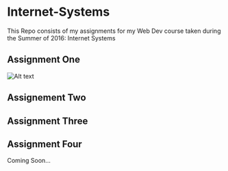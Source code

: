 # Internet-Systems
This Repo consists of my assignments for my Web Dev course taken during the Summer of 2016: Internet Systems


## Assignment One

![Alt text](/screenshots/home.png?raw=true "Assignment One Home Page")

## Assignement Two

## Assignment Three

## Assignment Four
 
Coming Soon...
